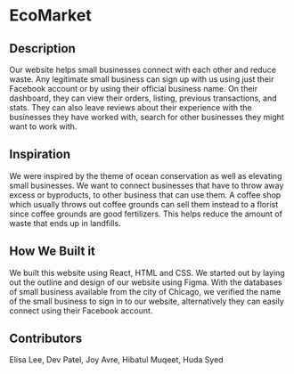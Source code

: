 # EcoMarket

## Description
Our website helps small businesses connect with each other and reduce waste. 
Any legitimate small business can sign up with us using just their Facebook account or by using their official business name. 
On their dashboard, they can view their orders, listing, previous transactions, and stats. 
They can also leave reviews about their experience with the businesses they have worked with, search for other businesses they might want to work with.

## Inspiration
We were inspired by the theme of ocean conservation as well as elevating small businesses. 
We want to connect businesses that have to throw away excess or byproducts, to other business that can use them. 
A coffee shop which usually throws out coffee grounds can sell them instead to a florist since coffee grounds are good fertilizers. 
This helps reduce the amount of waste that ends up in landfills.

## How We Built it
We built this website using React, HTML and CSS. We started out by laying out the outline and design of our website using Figma. 
With the databases of small business available from the city of Chicago, we verified the name of the small business to sign in to our website, alternatively they can easily connect using their Facebook account.

## Contributors
Elisa Lee, Dev Patel, Joy Avre, Hibatul Muqeet, Huda Syed

